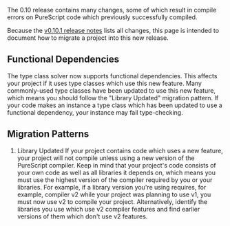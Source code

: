 The 0.10 release contains many changes, some of which result in compile errors on PureScript code which previously successfully compiled. 

Because the [v0.10.1 release notes](https://github.com/purescript/purescript/releases/tag/v0.10.1) lists all changes, this page is intended to document how to migrate a project into this new release.

## Functional Dependencies

The type class solver now supports functional dependencies. This affects your project if it uses type classes which use this new feature. Many commonly-used type classes have been updated to use this new feature, which means you should follow the "Library Updated" migration pattern. If your code makes an instance a type class which has been updated to use a functional dependency, your instance may fail type-checking.

## Migration Patterns

1) Library Updated
If your project contains code which uses a new feature, your project will not compile unless using a new version of the PureScript compiler. Keep in mind that your project's code consists of your own code as well as all libraries it depends on, which means you must use the highest version of the compiler required by you or your libraries. For example, if a library version you're using requires, for example, compiler v2 while your project was planning to use v1, you must now use v2 to compile your project. Alternatively, identify the libraries you use which use v2 compiler features and find earlier versions of them which don't use v2 features.
